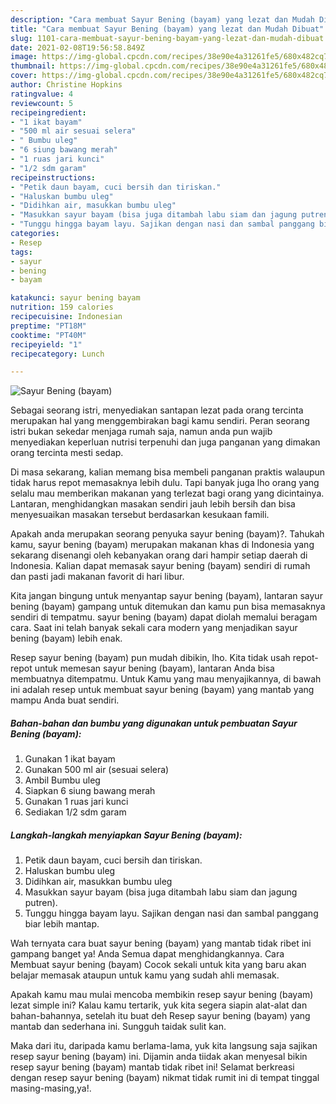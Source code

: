 ```yaml
---
description: "Cara membuat Sayur Bening (bayam) yang lezat dan Mudah Dibuat"
title: "Cara membuat Sayur Bening (bayam) yang lezat dan Mudah Dibuat"
slug: 1101-cara-membuat-sayur-bening-bayam-yang-lezat-dan-mudah-dibuat
date: 2021-02-08T19:56:58.849Z
image: https://img-global.cpcdn.com/recipes/38e90e4a31261fe5/680x482cq70/sayur-bening-bayam-foto-resep-utama.jpg
thumbnail: https://img-global.cpcdn.com/recipes/38e90e4a31261fe5/680x482cq70/sayur-bening-bayam-foto-resep-utama.jpg
cover: https://img-global.cpcdn.com/recipes/38e90e4a31261fe5/680x482cq70/sayur-bening-bayam-foto-resep-utama.jpg
author: Christine Hopkins
ratingvalue: 4
reviewcount: 5
recipeingredient:
- "1 ikat bayam"
- "500 ml air sesuai selera"
- " Bumbu uleg"
- "6 siung bawang merah"
- "1 ruas jari kunci"
- "1/2 sdm garam"
recipeinstructions:
- "Petik daun bayam, cuci bersih dan tiriskan."
- "Haluskan bumbu uleg"
- "Didihkan air, masukkan bumbu uleg"
- "Masukkan sayur bayam (bisa juga ditambah labu siam dan jagung putren)."
- "Tunggu hingga bayam layu. Sajikan dengan nasi dan sambal panggang biar lebih mantap."
categories:
- Resep
tags:
- sayur
- bening
- bayam

katakunci: sayur bening bayam 
nutrition: 159 calories
recipecuisine: Indonesian
preptime: "PT18M"
cooktime: "PT40M"
recipeyield: "1"
recipecategory: Lunch

---
```



![Sayur Bening (bayam)](https://img-global.cpcdn.com/recipes/38e90e4a31261fe5/680x482cq70/sayur-bening-bayam-foto-resep-utama.jpg)

Sebagai seorang istri, menyediakan santapan lezat pada orang tercinta merupakan hal yang menggembirakan bagi kamu sendiri. Peran seorang istri bukan sekedar menjaga rumah saja, namun anda pun wajib menyediakan keperluan nutrisi terpenuhi dan juga panganan yang dimakan orang tercinta mesti sedap.

Di masa  sekarang, kalian memang bisa membeli panganan praktis walaupun tidak harus repot memasaknya lebih dulu. Tapi banyak juga lho orang yang selalu mau memberikan makanan yang terlezat bagi orang yang dicintainya. Lantaran, menghidangkan masakan sendiri jauh lebih bersih dan bisa menyesuaikan masakan tersebut berdasarkan kesukaan famili. 



Apakah anda merupakan seorang penyuka sayur bening (bayam)?. Tahukah kamu, sayur bening (bayam) merupakan makanan khas di Indonesia yang sekarang disenangi oleh kebanyakan orang dari hampir setiap daerah di Indonesia. Kalian dapat memasak sayur bening (bayam) sendiri di rumah dan pasti jadi makanan favorit di hari libur.

Kita jangan bingung untuk menyantap sayur bening (bayam), lantaran sayur bening (bayam) gampang untuk ditemukan dan kamu pun bisa memasaknya sendiri di tempatmu. sayur bening (bayam) dapat diolah memalui beragam cara. Saat ini telah banyak sekali cara modern yang menjadikan sayur bening (bayam) lebih enak.

Resep sayur bening (bayam) pun mudah dibikin, lho. Kita tidak usah repot-repot untuk memesan sayur bening (bayam), lantaran Anda bisa membuatnya ditempatmu. Untuk Kamu yang mau menyajikannya, di bawah ini adalah resep untuk membuat sayur bening (bayam) yang mantab yang mampu Anda buat sendiri.

<!--inarticleads1-->

##### Bahan-bahan dan bumbu yang digunakan untuk pembuatan Sayur Bening (bayam):

1. Gunakan 1 ikat bayam
1. Gunakan 500 ml air (sesuai selera)
1. Ambil  Bumbu uleg
1. Siapkan 6 siung bawang merah
1. Gunakan 1 ruas jari kunci
1. Sediakan 1/2 sdm garam




<!--inarticleads2-->

##### Langkah-langkah menyiapkan Sayur Bening (bayam):

1. Petik daun bayam, cuci bersih dan tiriskan.
1. Haluskan bumbu uleg
1. Didihkan air, masukkan bumbu uleg
1. Masukkan sayur bayam (bisa juga ditambah labu siam dan jagung putren).
1. Tunggu hingga bayam layu. Sajikan dengan nasi dan sambal panggang biar lebih mantap.




Wah ternyata cara buat sayur bening (bayam) yang mantab tidak ribet ini gampang banget ya! Anda Semua dapat menghidangkannya. Cara Membuat sayur bening (bayam) Cocok sekali untuk kita yang baru akan belajar memasak ataupun untuk kamu yang sudah ahli memasak.

Apakah kamu mau mulai mencoba membikin resep sayur bening (bayam) lezat simple ini? Kalau kamu tertarik, yuk kita segera siapin alat-alat dan bahan-bahannya, setelah itu buat deh Resep sayur bening (bayam) yang mantab dan sederhana ini. Sungguh taidak sulit kan. 

Maka dari itu, daripada kamu berlama-lama, yuk kita langsung saja sajikan resep sayur bening (bayam) ini. Dijamin anda tiidak akan menyesal bikin resep sayur bening (bayam) mantab tidak ribet ini! Selamat berkreasi dengan resep sayur bening (bayam) nikmat tidak rumit ini di tempat tinggal masing-masing,ya!.

